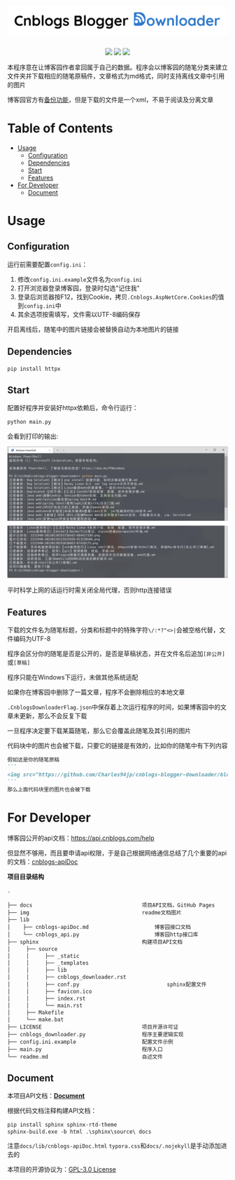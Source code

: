 <h1 align="center">
  <a href="#">
  <img src="./img/logo.png" width ="530px">
  </a>
  <br>
</h1>

<p align="center">
<a target="_blank" href="https://www.gnu.org/licenses/gpl-3.0.zh-cn.html"><img src="https://img.shields.io/badge/License-GPLv3-blue.svg"></a>  
<a href="#python3"><img src="https://img.shields.io/badge/python-v3.8-blue"></a>
<a href="https://www.python-httpx.org/"><img src="https://img.shields.io/badge/httpx-v0.22.0-brightgreen"></a>
</p>
本程序意在让博客园作者拿回属于自己的数据。程序会以博客园的随笔分类来建立文件夹并下载相应的随笔原稿件，文章格式为md格式，同时支持离线文章中引用的图片

博客园官方有[备份功能](https://www.cnblogs.com/super925/p/8093453.html)，但是下载的文件是一个xml，不易于阅读及分离文章


# Table of Contents

- [Usage](#usage)
    - [Configuration](#configuration)
    - [Dependencies](#dependencies)
    - [Start](#start)
    - [Features](#features)
- [For Developer](#for-developer)
    - [Document](#document)



# Usage

## Configuration

运行前需要配置`config.ini`：

1. 修改`config.ini.example`文件名为`config.ini`
2. 打开浏览器登录博客园，登录时勾选"记住我"
3. 登录后浏览器按F12，找到Cookie，拷贝`.Cnblogs.AspNetCore.Cookies`的值到`config.ini`中
4. 其余选项按需填写，文件需以UTF-8编码保存

开启离线后，随笔中的图片链接会被替换自动为本地图片的链接




## Dependencies

```
pip install httpx
```



## Start

配置好程序并安装好httpx依赖后，命令行运行：

```python
python main.py
```

会看到打印的输出:

![example](./img/example.png)

平时科学上网的话运行时需关闭全局代理，否则http连接错误



## Features

下载的文件名为随笔标题，分类和标题中的特殊字符`\/:*?"<>|`会被空格代替，文件编码为UTF-8

程序会区分你的随笔是否是公开的，是否是草稿状态，并在文件名后追加`[非公开]`或`[草稿]`

程序只能在Windows下运行，未做其他系统适配

如果你在博客园中删除了一篇文章，程序不会删除相应的本地文章

`.CnblogsDownloaderFlag.json`中保存着上次运行程序的时间，如果博客园中的文章未更新，那么不会反复下载

一旦程序决定要下载某篇随笔，那么它会覆盖此随笔及其引用的图片

代码块中的图片也会被下载，只要它的链接是有效的，比如你的随笔中有下列内容

````markdown
假如这是你的随笔原稿
```
<img src="https://github.com/Charles94jp/cnblogs-blogger-downloader/blob/master/img/logo.png?raw=true">
```
那么上面代码块里的图片也会被下载
````



# For Developer

博客园公开的api文档：https://api.cnblogs.com/help

但显然不够用，而且要申请api权限，于是自己根据网络通信总结了几个重要的api的文档：[cnblogs-apiDoc](/lib/cnblogs-apiDoc.md)



**项目目录结构**

```
.

├── docs                                   项目API文档，GitHub Pages
├── img                                    readme文档图片	
├── lib                      
│    ├── cnblogs-apiDoc.md                     博客园接口文档
│    └── cnblogs_api.py                        博客园http接口库
├── sphinx                                 构建项目API文档
│     ├── source
│     │     ├── _static
│     │     ├── _templates
│     │     ├── lib
│     │     ├── cnblogs_downloader.rst
│     │     ├── conf.py                            sphinx配置文件
│     │     ├── favicon.ico
│     │     ├── index.rst
│     │     └── main.rst
│     ├── Makefile
│     └── make.bat
├── LICENSE                                项目开源许可证
├── cnblogs_downloader.py                  程序主要逻辑实现
├── config.ini.example                     配置文件示例
├── main.py                                程序入口
└── readme.md                              自述文件
```





## Document

本项目API文档：[**Document**](https://charles94jp.github.io/cnblogs-blogger-downloader)

根据代码文档注释构建API文档：

```
pip install sphinx sphinx-rtd-theme
sphinx-build.exe -b html .\sphinx\source\ docs
```

注意`docs/lib/cnblogs-apiDoc.html` `typora.css`和`docs/.nojekyll`是手动添加进去的



本项目的开源协议为：[GPL-3.0 License](/LICENSE)